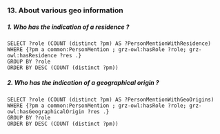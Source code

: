 ### 13. About various geo information

##### 1. Who has the indication of a residence ?
```sparql
SELECT ?role (COUNT (distinct ?pm) AS ?PersonMentionWithResidence)
WHERE {?pm a common:PersonMention ; grz-owl:hasRole ?role; grz-owl:hasResidence ?res .}
GROUP BY ?role 
ORDER BY DESC (COUNT (distinct ?pm))
```

##### 2. Who has the indication of a geographical origin ?
```sparql
SELECT ?role (COUNT (distinct ?pm) AS ?PersonMentionWithGeoOrigins)
WHERE {?pm a common:PersonMention ; grz-owl:hasRole ?role; grz-owl:hasGeographicalOrigin ?res .}
GROUP BY ?role 
ORDER BY DESC (COUNT (distinct ?pm))
```
